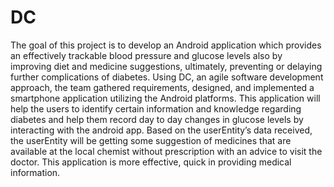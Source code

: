# DC
The goal of this project is to develop an Android
application which provides an effectively trackable blood
pressure and glucose levels also by improving diet and medicine suggestions, ultimately,
preventing or delaying further complications of diabetes. Using
DC, an agile software development approach, the team
gathered requirements, designed, and implemented a
smartphone application utilizing the Android platforms. This
application will help the users to identify certain information
and knowledge regarding diabetes and help them record day to day changes in glucose levels by interacting with the
android app. Based on the userEntity’s data received, the userEntity will be
getting some suggestion of medicines that are available at the
local chemist without prescription with an advice to visit the
doctor. This application is more effective, quick in providing medical information.

